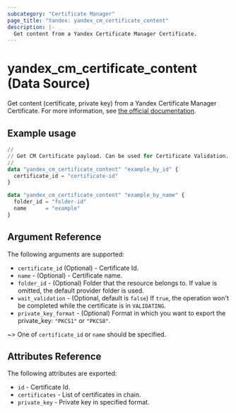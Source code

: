 ```yaml
---
subcategory: "Certificate Manager"
page_title: "Yandex: yandex_cm_certificate_content"
description: |-
  Get content from a Yandex Certificate Manager Certificate.
---
```


# yandex_cm_certificate_content (Data Source)

Get content (certificate, private key) from a Yandex Certificate Manager Certificate. For more information, see [the official documentation](https://yandex.cloud/docs/certificate-manager/concepts/).

## Example usage

```terraform
// 
// Get CM Certificate payload. Can be used for Certificate Validation.
//
data "yandex_cm_certificate_content" "example_by_id" {
  certificate_id = "certificate-id"
}

data "yandex_cm_certificate_content" "example_by_name" {
  folder_id = "folder-id"
  name      = "example"
}
```

## Argument Reference

The following arguments are supported:

* `certificate_id` (Optional) - Certificate Id.
* `name` - (Optional) - Certificate name.
* `folder_id` - (Optional) Folder that the resource belongs to. If value is omitted, the default provider folder is used.
* `wait_validation` - (Optional, default is `false`) If `true`, the operation won't be completed while the certificate is in `VALIDATING`.
* `private_key_format` - (Optional) Format in which you want to export the private_key: `"PKCS1"` or `"PKCS8"`.

~> One of `certificate_id` or `name` should be specified.

## Attributes Reference

The following attributes are exported:

* `id` - Certificate Id.
* `certificates` - List of certificates in chain.
* `private_key` - Private key in specified format.
